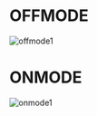 # OFFMODE
![offmode1](https://user-images.githubusercontent.com/63336586/164467759-4a524e16-f91d-4dd8-afeb-4c171f8bcdae.png)

# ONMODE
![onmode1](https://user-images.githubusercontent.com/63336586/164467889-4bf7d0ae-5d9b-4173-b620-ab8cb40e85f0.png)

